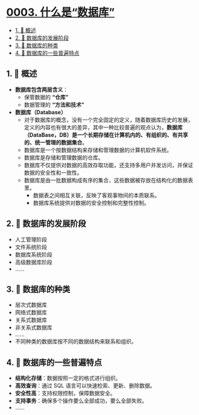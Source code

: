 # [0003. 什么是“数据库”](https://github.com/Tdahuyou/TNotes.sql/tree/main/notes/0003.%20%E4%BB%80%E4%B9%88%E6%98%AF%E2%80%9C%E6%95%B0%E6%8D%AE%E5%BA%93%E2%80%9D)

<!-- region:toc -->

- [1. 📝 概述](#1--概述)
- [2. 📒 数据库的发展阶段](#2--数据库的发展阶段)
- [3. 📒 数据库的种类](#3--数据库的种类)
- [4. 📒 数据库的一些普遍特点](#4--数据库的一些普遍特点)

<!-- endregion:toc -->

## 1. 📝 概述

- **数据库包含两层含义**：
  - 保管数据的 **“仓库”​**
  - 数据管理的 **“方法和技术”**
- **数据库（Database）**
  - 对于数据库的概念，没有一个完全固定的定义，随着数据库历史的发展，定义的内容也有很大的差异，其中一种比较普遍的观点认为，**数据库（DataBase，DB）是一个长期存储在计算机内的、有组织的、有共享的、统一管理的数据集合**。
  - 数据库是一个按数据结构来存储和管理数据的计算机软件系统。
  - 数据库是存储和管理数据的仓库。
  - 数据库不仅提供对数据的高效存取功能，还支持多用户并发访问，并保证数据的安全性和一致性。
  - 数据库是由一批数据构成有序的集合，这些数据被存放在结构化的数据表里。
    - 数据表之间相互关联，反映了客观事物间的本质联系。
    - 数据库系统提供对数据的安全控制和完整性控制。

## 2. 📒 数据库的发展阶段

- 人工管理阶段
- 文件系统阶段
- 数据库系统阶段
- 高级数据库阶段
- ……

## 3. 📒 数据库的种类

- 层次式数据库
- 网络式数据库
- 关系式数据库
- 非关系式数据库
- ……
- 不同种类的数据库按不同的数据结构来联系和组织。

## 4. 📒 数据库的一些普遍特点

- **结构化存储**：数据按照一定的格式进行组织。
- **高效查询**：通过 SQL 语言可以快速检索、更新、删除数据。
- **安全性高**：支持权限控制，保障数据安全。
- **支持事务**：确保多个操作要么全部成功，要么全部失败。
- ……

